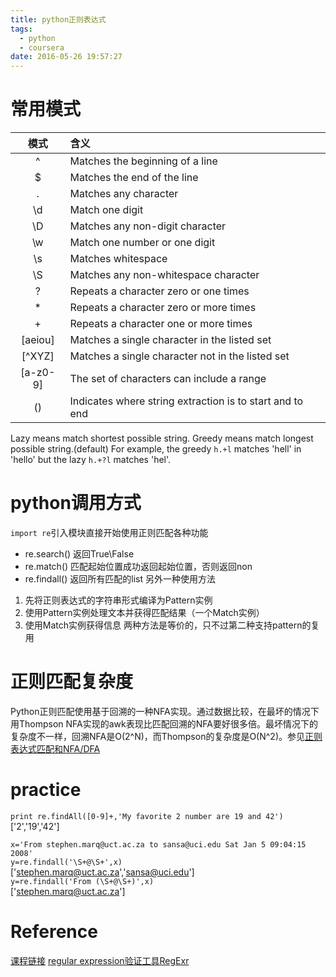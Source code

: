 ```yaml
---
title: python正则表达式
tags:
  - python
  - coursera
date: 2016-05-26 19:57:27
---
```

# 常用模式
| 模式 | 含义 |
| :---:| :--------|
| ^ | Matches the beginning of a line |
| $	| Matches the end of the line |
| .	| Matches any character |
| \d| Match one digit				|
| \D| Matches any non-digit character |
| \w| Match one number or one digit   |  
| \s| Matches whitespace |
| \S| Matches any non-whitespace character |
| ? | Repeats a character zero or one times |
| *	| Repeats a character zero or more times |
| +	| Repeats a character one or more times |
| [aeiou] | Matches a single character in the listed set |
| [^XYZ] | Matches a single character not in the listed set |
| [a-z0-9] | The set of characters can include a range |
| () | Indicates where string extraction is to start and to end |
<!-- more -->
Lazy means match shortest possible string.
Greedy means match longest possible string.(default)
For example, the greedy `h.+l` matches 'hell' in 'hello' but the lazy `h.+?l` matches 'hel'.

# python调用方式
`import re`引入模块直接开始使用正则匹配各种功能
- re.search() 返回True\False
- re.match() 匹配起始位置成功返回起始位置，否则返回non
- re.findall()  返回所有匹配的list
另外一种使用方法
1. 先将正则表达式的字符串形式编译为Pattern实例
1. 使用Pattern实例处理文本并获得匹配结果（一个Match实例）
1. 使用Match实例获得信息
两种方法是等价的，只不过第二种支持pattern的复用


# 正则匹配复杂度
Python正则匹配使用基于回溯的一种NFA实现。通过数据比较，在最坏的情况下用Thompson NFA实现的awk表现比匹配回溯的NFA要好很多倍。最坏情况下的复杂度不一样，回溯NFA是O(2^N)，而Thompson的复杂度是O(N^2)。参见[正则表达式匹配和NFA/DFA](http://cyukang.com/2014/01/04/regular-expression-matching-dfa.html)

# practice
`print re.findAll([0-9]+,'My favorite 2 number are 19 and 42')`    
['2','19','42']

`x='From stephen.marq@uct.ac.za to sansa@uci.edu Sat Jan 5 09:04:15 2008' `   
`y=re.findall('\S+@\S+',x) `  
['stephen.marq@uct.ac.za','sansa@uci.edu']   
`y=re.findall('From (\S+@\S+)',x)`   
['stephen.marq@uct.ac.za']  
  

# Reference
[课程链接](https://www.coursera.org/learn/python-network-data/home/week/2)
[regular expression验证工具RegExr](http://regexr.com/)

